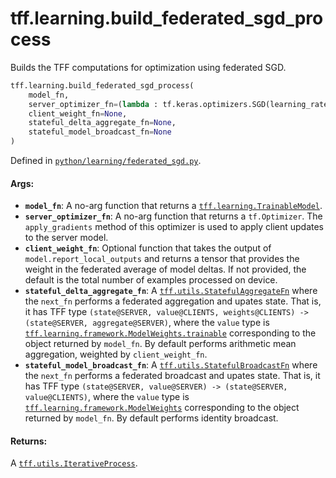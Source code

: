 <div itemscope itemtype="http://developers.google.com/ReferenceObject">
<meta itemprop="name" content="tff.learning.build_federated_sgd_process" />
<meta itemprop="path" content="Stable" />
</div>

# tff.learning.build_federated_sgd_process

Builds the TFF computations for optimization using federated SGD.

```python
tff.learning.build_federated_sgd_process(
    model_fn,
    server_optimizer_fn=(lambda : tf.keras.optimizers.SGD(learning_rate=0.1)),
    client_weight_fn=None,
    stateful_delta_aggregate_fn=None,
    stateful_model_broadcast_fn=None
)
```

Defined in
[`python/learning/federated_sgd.py`](http://github.com/tensorflow/federated/tree/master/tensorflow_federated/python/learning/federated_sgd.py).

<!-- Placeholder for "Used in" -->

#### Args:

*   <b>`model_fn`</b>: A no-arg function that returns a
    <a href="../../tff/learning/TrainableModel.md"><code>tff.learning.TrainableModel</code></a>.
*   <b>`server_optimizer_fn`</b>: A no-arg function that returns a
    `tf.Optimizer`. The `apply_gradients` method of this optimizer is used to
    apply client updates to the server model.
*   <b>`client_weight_fn`</b>: Optional function that takes the output of
    `model.report_local_outputs` and returns a tensor that provides the weight
    in the federated average of model deltas. If not provided, the default is
    the total number of examples processed on device.
*   <b>`stateful_delta_aggregate_fn`</b>: A
    <a href="../../tff/utils/StatefulAggregateFn.md"><code>tff.utils.StatefulAggregateFn</code></a>
    where the `next_fn` performs a federated aggregation and upates state. That
    is, it has TFF type `(state@SERVER, value@CLIENTS, weights@CLIENTS) ->
    (state@SERVER, aggregate@SERVER)`, where the `value` type is
    <a href="../../tff/learning/framework/ModelWeights.md#trainable"><code>tff.learning.framework.ModelWeights.trainable</code></a>
    corresponding to the object returned by `model_fn`. By default performs
    arithmetic mean aggregation, weighted by `client_weight_fn`.
*   <b>`stateful_model_broadcast_fn`</b>: A
    <a href="../../tff/utils/StatefulBroadcastFn.md"><code>tff.utils.StatefulBroadcastFn</code></a>
    where the `next_fn` performs a federated broadcast and upates state. That
    is, it has TFF type `(state@SERVER, value@SERVER) -> (state@SERVER,
    value@CLIENTS)`, where the `value` type is
    <a href="../../tff/learning/framework/ModelWeights.md"><code>tff.learning.framework.ModelWeights</code></a>
    corresponding to the object returned by `model_fn`. By default performs
    identity broadcast.

#### Returns:

A
<a href="../../tff/utils/IterativeProcess.md"><code>tff.utils.IterativeProcess</code></a>.
